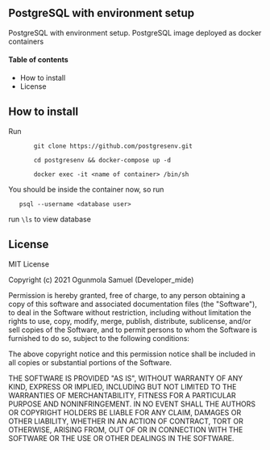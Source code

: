 ## PostgreSQL with environment setup ##
PostgreSQL with environment setup. PostgreSQL image deployed as docker containers


#### Table of contents ####
 - How to install 
 - License

## How to install ##

Run 
   ```
          git clone https://github.com/postgresenv.git

          cd postgresenv && docker-compose up -d
   
          docker exec -it <name of container> /bin/sh 
   ```

You should be inside the container now, so run 
   ``` 
      psql --username <database user>
   ```

run 
`\ls`
to view database


## License ##
MIT License

Copyright (c) 2021 Ogunmola Samuel (Developer_mide)

Permission is hereby granted, free of charge, to any person obtaining a copy
of this software and associated documentation files (the "Software"), to deal
in the Software without restriction, including without limitation the rights
to use, copy, modify, merge, publish, distribute, sublicense, and/or sell
copies of the Software, and to permit persons to whom the Software is
furnished to do so, subject to the following conditions:

The above copyright notice and this permission notice shall be included in all
copies or substantial portions of the Software.

THE SOFTWARE IS PROVIDED "AS IS", WITHOUT WARRANTY OF ANY KIND, EXPRESS OR
IMPLIED, INCLUDING BUT NOT LIMITED TO THE WARRANTIES OF MERCHANTABILITY,
FITNESS FOR A PARTICULAR PURPOSE AND NONINFRINGEMENT. IN NO EVENT SHALL THE
AUTHORS OR COPYRIGHT HOLDERS BE LIABLE FOR ANY CLAIM, DAMAGES OR OTHER
LIABILITY, WHETHER IN AN ACTION OF CONTRACT, TORT OR OTHERWISE, ARISING FROM,
OUT OF OR IN CONNECTION WITH THE SOFTWARE OR THE USE OR OTHER DEALINGS IN THE
SOFTWARE.


